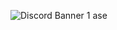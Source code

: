 ![Discord Banner 1](https://github-readme-stats.vercel.app/api?username=suyashpatil400&count_private=true&show_icons=true&theme=radical)
ase
